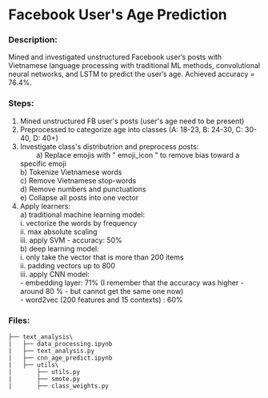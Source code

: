 # Facebook User's Age Prediction

### Description: 

Mined and investigated unstructured Facebook user’s posts with Vietnamese language processing with traditional ML methods, convolutional neural networks, and LSTM to predict the user’s age. Achieved accuracy = 76.4%. 

### Steps:

1. Mined unstructured FB user's posts (user's age need to be present)
2. Preprocessed to categorize age into classes (A: 18-23, B: 24-30, C: 30-40, D: 40+) 
3. Investigate class's distributrion and preprocess posts: <br /> 
        $\qquad$a) Replace emojis with " emoji_icon " to remove bias toward a specific emoji <br />
        b) Tokenize Vietnamese words <br />
        c) Remove Vietnamese stop-words  <br />
        d) Remove numbers and punctuations  <br />
        e) Collapse all posts into one vector 
4. Apply learners: <br />
        a) traditional machine learning model: <br />
            i. vectorize the words by frequency <br />
            ii. max absolute scaling <br />
            iii. apply SVM - accuracy: 50% <br />
        b) deep learning model: <br />
            i. only take the vector that is more than 200 items <br />
            ii. padding vectors up to 800 <br />
            iii. apply CNN model: <br />
                - embedding layer: 71% (I remember that the accuracy was higher - around 80 % - but cannot get the same one now)  <br />
                - word2vec (200 features and 15 contexts) :  60%


### Files:

```
├── text_analysis\
|   ├── data_processing.ipynb             
|   ├── text_analysis.py          
|   ├── cnn_age_predict.ipynb      
|   ├── utils\  
|       ├── utils.py
|       ├── smote.py
|       ├── class_weights.py
```

